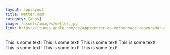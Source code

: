 ```yaml
---
layout: applayout
title: Wetter.com
category: [apps]
image: /assets/images/wetter.jpg
link: https://itunes.apple.com/de/app/wetter-de-vorhersage-regenradar-und-mehr/id321934718?mt=8
---
```




This is some text!
This is some text!
This is some text!
This is some text!
This is some text!
This is some text!
This is some text!